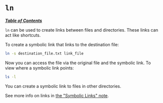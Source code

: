 # `ln`

[***Table of Contents***](/README.md)

`ln` can be used to create links between files and directories. These
links can act like shortcuts.

To create a symbolic link that links to the destination file:

```bash
ln -s destination_file.txt link_file
```

Now you can access the file via the original file and the symbolic link. To
view where a symbolic link points:

```bash
ls -l
```

You can create a symbolic link to files in other directories. 

See more info on links in [the "Symbolic Links" note](../misc/sym_links.md).
